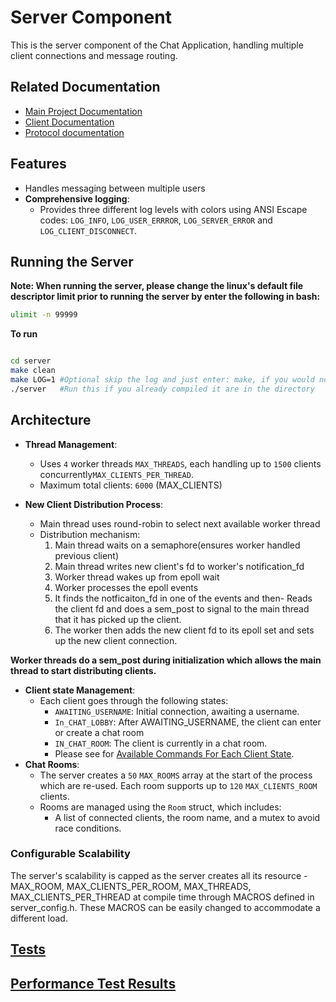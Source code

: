 # Server Component

This is the server component of the Chat Application, handling multiple client connections and message routing.

## Related Documentation

- [Main Project Documentation](../README.md)
- [Client Documentation](../client/README.md)
- [Protocol documentation](../protocol.md)

## Features

- Handles messaging between multiple users
- **Comprehensive logging**:
  - Provides three different log levels with colors using ANSI Escape codes: `LOG_INFO`, `LOG_USER_ERRROR`, `LOG_SERVER_ERROR` and `LOG_CLIENT_DISCONNECT`.

## Running the Server
**Note: When running the server, please change the linux's default file descriptor limit prior to running the server by enter the following in bash:** 
```bash
ulimit -n 99999
```
**To run**
```bash

cd server
make clean
make LOG=1 #Optional skip the log and just enter: make, if you would not like logging information
./server   #Run this if you already compiled it are in the directory
```

## Architecture

- **Thread Management**:

  - Uses `4` worker threads `MAX_THREADS`, each handling up to `1500` clients concurrently`MAX_CLIENTS_PER_THREAD`.
  - Maximum total clients: `6000` (MAX_CLIENTS)

- **New Client Distribution Process**:
  - Main thread uses round-robin to select next available worker thread
  - Distribution mechanism:
    1. Main thread waits on a semaphore(ensures worker handled previous client)
    2. Main thread writes new client's fd to worker's notification_fd
    3. Worker thread wakes up from epoll wait
    4. Worker processes the epoll events
    5. It finds the notficaiton_fd in one of the events and then- Reads the client fd and does a sem_post to signal to the main thread that it has picked up the client.
    6. The worker then adds the new client fd to its epoll set and sets up the new client connection.

**Worker threads do a sem_post during initialization which allows the main thread to start distributing clients.**

- **Client state Management**:
  - Each client goes through the following states:
    - `AWAITING_USERNAME`: Initial connection, awaiting a username.
    - `In_CHAT_LOBBY`: After AWAITING_USERNAME, the client can enter or create a chat room
    - `IN_CHAT_ROOM`: The client is currently in a chat room.
    - Please see for [Available Commands For Each Client State](../protocol.md#available-commands-for-each-client-state).
- **Chat Rooms**:
  - The server creates a `50` `MAX_ROOMS` array at the start of the process which are re-used. Each room supports up to `120` `MAX_CLIENTS_ROOM` clients.
  - Rooms are managed using the `Room` struct, which includes:
    - A list of connected clients, the room name, and a mutex to avoid race conditions.

### Configurable Scalability

The server's scalability is capped as the server creates all its resource - MAX_ROOM, MAX_CLIENTS_PER_ROOM, MAX_THREADS, MAX_CLIENTS_PER_THREAD at compile time through MACROS
defined in server_config.h. These MACROS can be easily changed to accommodate a different load.

## [Tests](./test/README.md)

## [Performance Test Results](./performance_results.md)
